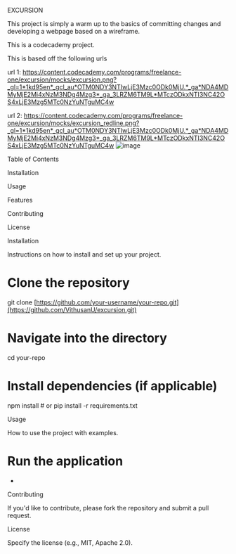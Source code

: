 EXCURSION

This project is simply a warm up to the basics of committing changes and developing a webpage based on a wireframe.

This is a codecademy project.

This is based off the following urls

url 1: https://content.codecademy.com/programs/freelance-one/excursion/mocks/excursion.png?_gl=1*1kd95en*_gcl_au*OTM0NDY3NTIwLjE3Mzc0ODk0MjU.*_ga*NDA4MDMyMjE2Mi4xNzM3NDg4Mzg3*_ga_3LRZM6TM9L*MTczODkxNTI3NC42OS4xLjE3Mzg5MTc0NzYuNTguMC4w

url 2: https://content.codecademy.com/programs/freelance-one/excursion/mocks/excursion_redline.png?_gl=1*1kd95en*_gcl_au*OTM0NDY3NTIwLjE3Mzc0ODk0MjU.*_ga*NDA4MDMyMjE2Mi4xNzM3NDg4Mzg3*_ga_3LRZM6TM9L*MTczODkxNTI3NC42OS4xLjE3Mzg5MTc0NzYuNTguMC4w
![image](https://github.com/user-attachments/assets/a5b6ac82-6920-48b3-a446-360386d7dd76)


Table of Contents

Installation

Usage

Features

Contributing

License

Installation

Instructions on how to install and set up your project.

# Clone the repository
git clone [https://github.com/your-username/your-repo.git](https://github.com/VithusanU/excursion.git)

# Navigate into the directory
cd your-repo

# Install dependencies (if applicable)
npm install  # or pip install -r requirements.txt

Usage

How to use the project with examples.

# Run the application
-



Contributing

If you'd like to contribute, please fork the repository and submit a pull request.

License

Specify the license (e.g., MIT, Apache 2.0).
